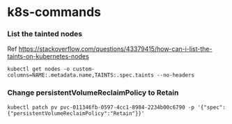 # k8s-commands

### List the tainted nodes

Ref https://stackoverflow.com/questions/43379415/how-can-i-list-the-taints-on-kubernetes-nodes

```
kubectl get nodes -o custom-columns=NAME:.metadata.name,TAINTS:.spec.taints --no-headers 
```

### Change persistentVolumeReclaimPolicy to Retain

```
kubectl patch pv pvc-011346fb-0597-4cc1-8984-2234b00c6790 -p '{"spec":{"persistentVolumeReclaimPolicy":"Retain"}}'
```
